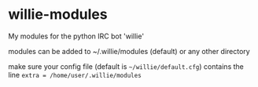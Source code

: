 willie-modules
==============

My modules for the python IRC bot 'willie'

modules can be added to ~/.willie/modules (default) or any other directory

make sure your config file (default is `~/willie/default.cfg`) contains the line `extra = /home/user/.willie/modules`
